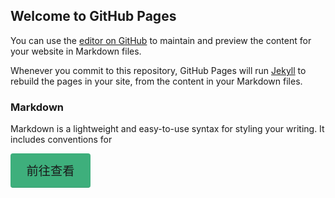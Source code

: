 ## Welcome to GitHub Pages

You can use the [editor on GitHub](https://github.com/auserroot/interview/edit/gh-pages/index.md) to maintain and preview the content for your website in Markdown files.

Whenever you commit to this repository, GitHub Pages will run [Jekyll](https://jekyllrb.com/) to rebuild the pages in your site, from the content in your Markdown files.

### Markdown

Markdown is a lightweight and easy-to-use syntax for styling your writing. It includes conventions for

<div style='   display: inline-block;
    font-size: 1.2rem;
    color: #fff;
    background-color: #3eaf7c;
    padding: .8rem 1.6rem;
    border-radius: 4px;
    transition: background-color .1s ease;
    box-sizing: border-box;
    border-bottom: 1px solid #389d70;'><a href="base.html" style='font-weight: 500;
    text-decoration: none;color='#fff'>前往查看</a></div>